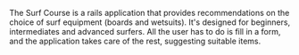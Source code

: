 The Surf Course is a rails application that provides recommendations on the choice of surf equipment (boards and wetsuits). It's designed for beginners, intermediates and advanced surfers. All the user has to do is fill in a form, and the application takes care of the rest, suggesting suitable items.
